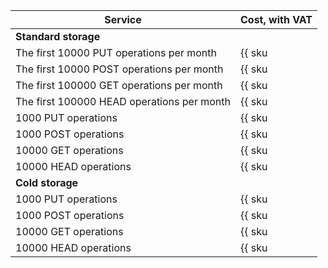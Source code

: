 | Service | Cost, with VAT |
| --- | --- |
| **Standard storage** |
| The first 10000 PUT operations per month | {{ sku|RUB|storage.api.put.standard|string }} |
| The first 10000 POST operations per month | {{ sku|RUB|storage.api.post.standard|string }} |
| The first 100000 GET operations per month | {{ sku|RUB|storage.api.get.standard|string }} |
| The first 100000 HEAD operations per month | {{ sku|RUB|storage.api.head.standard|string }} |
| 1000 PUT operations | {{ sku|RUB|storage.api.put.standard|pricingRate.10|string }} |
| 1000 POST operations | {{ sku|RUB|storage.api.post.standard|pricingRate.10|string }} |
| 10000 GET operations | {{ sku|RUB|storage.api.get.standard|pricingRate.10|string }} |
| 10000 HEAD operations | {{ sku|RUB|storage.api.head.standard|pricingRate.10|string }} |
| **Cold storage** |
| 1000 PUT operations | {{ sku|RUB|storage.api.put.cold|string }} |
| 1000 POST operations | {{ sku|RUB|storage.api.post.cold|string }} |
| 10000 GET operations | {{ sku|RUB|storage.api.get.cold|string }} |
| 10000 HEAD operations | {{ sku|RUB|storage.api.head.cold|string }} |